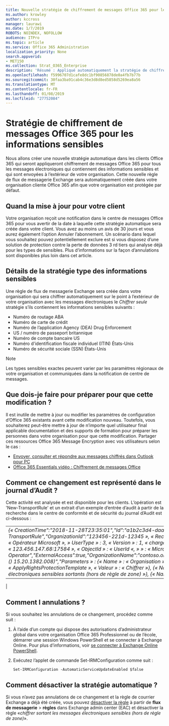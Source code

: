 ```yaml
---
title: Nouvelle stratégie de chiffrement de messages Office 365 pour les informations sensibles
ms.author: krowley
author: kccross
manager: laurawi
ms.date: 1/7/2019
ROBOTS: NOINDEX, NOFOLLOW
audience: ITPro
ms.topic: article
ms.service: Office 365 Administration
localization_priority: None
search.appverid:
- MET150
ms.collection: Strat_O365_Enterprise
description: 'Résumé : Appliqué automatiquement la stratégie de chiffrement de messages Office 365 pour les types d’informations sensibles présentant à tous les clients.'
ms.openlocfilehash: f5996707d1cafe8dc1bf90856878de0a4fb7b77b
ms.sourcegitcommit: 30faa3ba91cab4c36e3d8d8ed5858d5269ea8a56
ms.translationtype: MT
ms.contentlocale: fr-FR
ms.lasthandoff: 01/08/2019
ms.locfileid: "27752084"
---
```

# <a name="office-365-message-encryption-policy-for-sensitive-information"></a>Stratégie de chiffrement de messages Office 365 pour les informations sensibles

Nous allons créer une nouvelle stratégie automatique dans les clients Office 365 qui seront appliqueront chiffrement de messages Office 365 pour tous les messages électroniques qui contiennent des informations sensibles et qui sont envoyées à l’extérieur de votre organisation. Cette nouvelle règle de flux de messagerie Exchange sera automatiquement créée dans votre organisation cliente Office 365 afin que votre organisation est protégée par défaut.

## <a name="when-to-expect-the-update-for-your-tenant"></a>Quand la mise à jour pour votre client

Votre organisation reçoit une notification dans le centre de messages Office 365 pour vous avertir de la date à laquelle cette stratégie automatique sera créée dans votre client. Vous avez au moins un avis de 30 jours et vous aurez également l’option Annuler l’abonnement. Un scénario dans lequel vous souhaitez pouvez potentiellement exclure est si vous disposez d’une solution de protection contre la perte de données 3 rd tiers qui analyse déjà pour les types de sensibles. Plus d’informations sur la façon d’annulations sont disponibles plus loin dans cet article.

## <a name="sensitive-information-type-policy-details"></a>Détails de la stratégie type des informations sensibles

Une règle de flux de messagerie Exchange sera créée dans votre organisation qui sera chiffrer automatiquement sur le point à l’extérieur de votre organisation avec les messages électroniques le *Chiffrer seule* stratégie s’ils contiennent les informations sensibles suivants :

- Numéro de routage ABA
- Numéro de carte de crédit
- Numéro de l’application Agency (DEA) Drug Enforcement
- US / numéro de passeport britannique
- Numéro de compte bancaire US
- Numéro d'identification fiscale individuel (ITIN) États-Unis
- Numéro de sécurité sociale (SSN) États-Unis

> [!Note]
> Les types sensibles exactes peuvent varier par les paramètres régionaux de votre organisation et communiquées dans la notification de centre de messages.

## <a name="what-do-i-need-to-do-to-prepare-for-this-change"></a>Que dois-je faire pour préparer pour que cette modification ?

Il est inutile de mettre à jour ou modifier les paramètres de configuration d’Office 365 existants avant cette modification nouveau. Toutefois, vous souhaiterez peut-être mettre à jour de n’importe quel utilisateur final applicable documentation et des supports de formation pour préparer les personnes dans votre organisation pour que cette modification. Partager ces ressources Office 365 Message Encryption avec vos utilisateurs selon le cas :

- [Envoyer, consulter et répondre aux messages chiffrés dans Outlook pour PC](https://support.office.com/article/send-view-and-reply-to-encrypted-messages-in-outlook-for-pc-eaa43495-9bbb-4fca-922a-df90dee51980)
- [Office 365 Essentials vidéo : Chiffrement de messages Office](https://youtu.be/CQR0cG_iEUc)

## <a name="how-will-this-change-be-represented-in-the-audit-log"></a>Comment ce changement est représenté dans le journal d’Audit ?

Cette activité est analysée et est disponible pour les clients.  L’opération est 'New-TransportRule' et un extrait d’un exemple d’entrée d’audit à partir de la recherche dans le centre de conformité et de sécurité du journal d’Audit est ci-dessous :

|     |
| --- |
| *{« CreationTime":"2018-11-28T23:35:01","Id":"a1b2c3d4-daa0-4c4f-a019-03a1234a1b0c","Operation":"New-TransportRule","OrganizationId":"123456-221d-12345 », « RecordType » : 1, « ResultStatus » : « True », « UserKey » : « Opérateur Microsoft », » UserType » : 3, « Version » : 1, « charges de travail » : « Exchange », « ClientIP » : « 123.456.147.68:17584 », « ObjectId » : « UserId «, » » : « Microsoft Operator","ExternalAccess":true,"OrganizationName":"contoso.onmicrosoft.com","OriginatingServer":"CY4PR13MBXXXX () 15.20.1382.008)","Parameters » : {« Name » : « Organisation », « Valeur » : « d 123456-221-12346"{« Name » : « ApplyRightsProtectionTemplate », « Valeur » : « Chiffrer »}, {« Name » : « Nom », « Valeur » : « Chiffrer les messages électroniques sensibles sortants (hors de règle de zone) »}, {« Name » : » MessageContainsDataClassifications »... etc..*
 |

## <a name="how-do-i-opt-out"></a>Comment I annulations ?

Si vous souhaitez les annulations de ce changement, procédez comme suit :

1. À l’aide d’un compte qui dispose des autorisations d’administrateur global dans votre organisation Office 365 Professionnel ou de l’école, démarrer une session Windows PowerShell et se connecter à Exchange Online. Pour plus d’informations, voir [se connecter à Exchange Online PowerShell](https://aka.ms/exopowershell).
2. Exécutez l’applet de commande Set-IRMConfiguration comme suit :

   ```
   Set-IRMConfiguration -AutomaticServiceUpdateEnabled $false
   ```

## <a name="how-do-i-disable-the-automatic-policy"></a>Comment désactiver la stratégie automatique ?

Si vous n’avez pas annulations de ce changement et la règle de courrier Exchange a déjà été créée, vous pouvez [désactiver la règle](https://docs.microsoft.com/exchange/security-and-compliance/mail-flow-rules/manage-mail-flow-rules#enable-or-disable-a-mail-flow-rule) à partir de **flux de messagerie** > **règles** dans Exchange admin center (EAC) et désactiver la règle «*chiffrer sortant les messages électroniques sensibles (hors de règle de zone)*».
